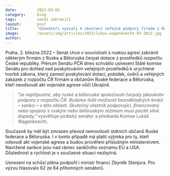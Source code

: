 ```yaml
---
date:         2022-03-02
category:     blog
tags:         senát zahraničí 
layout:       post
title:        "USenátoři vyzvali k ukončení veřejné podpory firmám z Ruska a Běloruska, které neodsoudí akt vojenské agrese na Ukrajině"
image:        /assets/img/articles/2022/lukas-wagenknecht-03-2022.jpg
author:       
---
```


Praha, 2. března 2022 – Senát chce v souvislosti s ruskou agresí zabránit některým firmám z Ruska a Běloruska čerpat dotace z prostředků rozpočtu České republiky. Plénum Senátu PČR dnes schválilo usnesení Stálé komise Senátu pro dohled nad poskytováním veřejných prostředků k urychlené tvorbě zákona, který zamezí poskytování dotací, pobídek, úvěrů a veřejných zakázek z rozpočtu ČR firmám a občanům Ruské federace a Běloruska, kteří neodsoudí akt vojenské agrese vůči Ukrajině. 

> *"Je nepřípustné, aby ruské a běloruské společnosti čerpaly jakoukoliv podporu z rozpočtu ČR. Budeme řešit možnosti bezodkladných kroků – sankcí – v této oblasti. Skutečný vlastník podporující, financovaný nebo spojený s ruským nebo běloruským režimem musí pocítit silné dopady,"* vysvětluje pirátský senátor a předseda Komise Lukáš Wagenknecht.

Současně by měl být zmrazen převod nemovitostí státních občanů Ruské federace a Běloruska. I v tomto případě má platit výjimka pro ty, kteří odsoudí akt vojenské agrese a budou prověřeni příslušným ministerstvem. Navržené sankce jsou nad rámec sankčního seznamu EU a USA. Důslednost a rychlost je v současné situaci nezbytná. 

Usnesení na schůzi pléna podpořil i ministr financí Zbyněk Stanjura. Pro výzvu hlasovalo 62 ze 64 přítomných senátorů.
